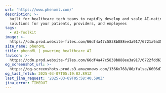 ```yaml
---
url: 'https://www.phenoml.com/'
description: >-
  built for healthcare tech teams to rapidly develop and scale AI-native
  solutions for your patients, providers, and employees
tags:
  - AI-Toolkit
image: >-
  https://cdn.prod.website-files.com/66df4a47c5838b888ee3a917/6721a9a35bef5c883e76ab71_256.png
site_name: phenoML
title: phenoML | powering healthcare AI
favicon: >-
  https://cdn.prod.website-files.com/66df4a47c5838b888ee3a917/6722fdd631dd08b677309d5b_32x32.png
og_screenshot_url: >-
  https://og-screenshots-prod.s3.amazonaws.com/1366x768/80/false/6606d7bbe69af72ec25dfd27673c1c92b022ace6e119f90f00ce3b1178f09a6e.jpeg
og_last_fetch: 2025-03-07T05:19:02.891Z
last_jina_request: '2025-03-09T05:58:40.590Z'
jina_error: TIMEOUT
---
```


